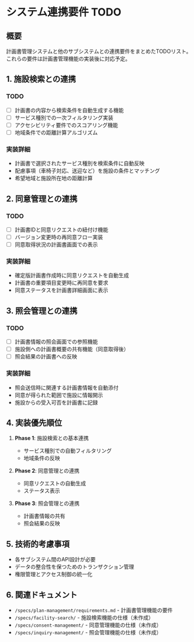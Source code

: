 # システム連携要件 TODO

## 概要
計画書管理システムと他のサブシステムとの連携要件をまとめたTODOリスト。
これらの要件は計画書管理機能の実装後に対応予定。

## 1. 施設検索との連携

### TODO
- [ ] 計画書の内容から検索条件を自動生成する機能
- [ ] サービス種別での一次フィルタリング実装
- [ ] アクセシビリティ要件でのスコアリング機能
- [ ] 地域条件での距離計算アルゴリズム

### 実装詳細
- 計画書で選択されたサービス種別を検索条件に自動反映
- 配慮事項（車椅子対応、送迎など）を施設の条件とマッチング
- 希望地域と施設所在地の距離計算

## 2. 同意管理との連携

### TODO
- [ ] 計画書IDと同意リクエストの紐付け機能
- [ ] バージョン変更時の再同意フロー実装
- [ ] 同意取得状況の計画書画面での表示

### 実装詳細
- 確定版計画書作成時に同意リクエストを自動生成
- 計画書の重要項目変更時に再同意を要求
- 同意ステータスを計画書詳細画面に表示

## 3. 照会管理との連携

### TODO
- [ ] 計画書情報の照会画面での参照機能
- [ ] 施設側への計画書概要の共有機能（同意取得後）
- [ ] 照会結果の計画書への反映

### 実装詳細
- 照会送信時に関連する計画書情報を自動添付
- 同意が得られた範囲で施設に情報開示
- 施設からの受入可否を計画書に記録

## 4. 実装優先順位

1. **Phase 1**: 施設検索との基本連携
   - サービス種別での自動フィルタリング
   - 地域条件の反映

2. **Phase 2**: 同意管理との連携
   - 同意リクエストの自動生成
   - ステータス表示

3. **Phase 3**: 照会管理との連携
   - 計画書情報の共有
   - 照会結果の反映

## 5. 技術的考慮事項

- 各サブシステム間のAPI設計が必要
- データの整合性を保つためのトランザクション管理
- 権限管理とアクセス制御の統一化

## 6. 関連ドキュメント

- `/specs/plan-management/requirements.md` - 計画書管理機能の要件
- `/specs/facility-search/` - 施設検索機能の仕様（未作成）
- `/specs/consent-management/` - 同意管理機能の仕様（未作成）
- `/specs/inquiry-management/` - 照会管理機能の仕様（未作成）